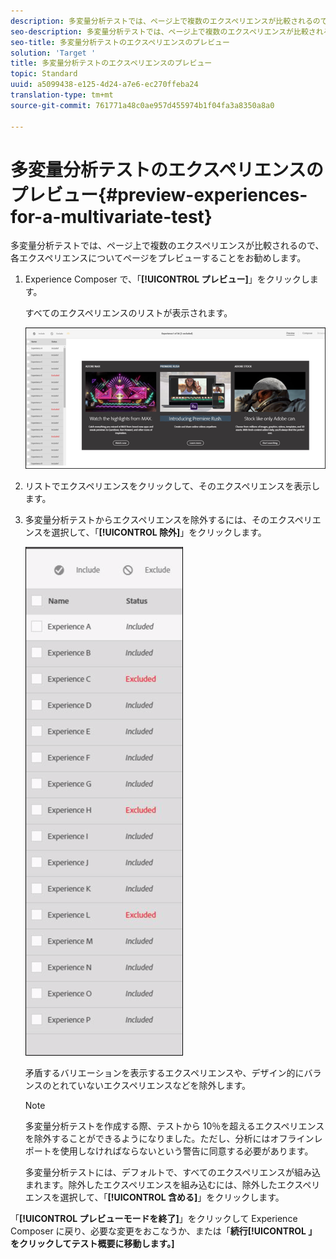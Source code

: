 ```yaml
---
description: 多変量分析テストでは、ページ上で複数のエクスペリエンスが比較されるので、各エクスペリエンスについてページをプレビューすることをお勧めします。
seo-description: 多変量分析テストでは、ページ上で複数のエクスペリエンスが比較されるので、各エクスペリエンスについてページをプレビューすることをお勧めします。
seo-title: 多変量分析テストのエクスペリエンスのプレビュー
solution: 'Target '
title: 多変量分析テストのエクスペリエンスのプレビュー
topic: Standard
uuid: a5099438-e125-4d24-a7e6-ec270ffeba24
translation-type: tm+mt
source-git-commit: 761771a48c0ae957d455974b1f04fa3a8350a8a0

---
```



# 多変量分析テストのエクスペリエンスのプレビュー{#preview-experiences-for-a-multivariate-test}

多変量分析テストでは、ページ上で複数のエクスペリエンスが比較されるので、各エクスペリエンスについてページをプレビューすることをお勧めします。

1. Experience Composer で、「**[!UICONTROL プレビュー]**」をクリックします。

   すべてのエクスペリエンスのリストが表示されます。

   ![](assets/preview.png)

1. リストでエクスペリエンスをクリックして、そのエクスペリエンスを表示します。

1. 多変量分析テストからエクスペリエンスを除外するには、そのエクスペリエンスを選択して、「**[!UICONTROL 除外]**」をクリックします。

   ![](assets/excludeexperience.png)

   矛盾するバリエーションを表示するエクスペリエンスや、デザイン的にバランスのとれていないエクスペリエンスなどを除外します。

   >[!NOTE]
   >
   >多変量分析テストを作成する際、テストから 10％を超えるエクスペリエンスを除外することができるようになりました。ただし、分析にはオフラインレポートを使用しなければならないという警告に同意する必要があります。

   多変量分析テストには、デフォルトで、すべてのエクスペリエンスが組み込まれます。除外したエクスペリエンスを組み込むには、除外したエクスペリエンスを選択して、「**[!UICONTROL 含める]**」をクリックします。

「**[!UICONTROL プレビューモードを終了]**」をクリックして Experience Composer に戻り、必要な変更をおこなうか、または「**続行[!UICONTROL 」をクリックしてテスト概要に移動します。]**

